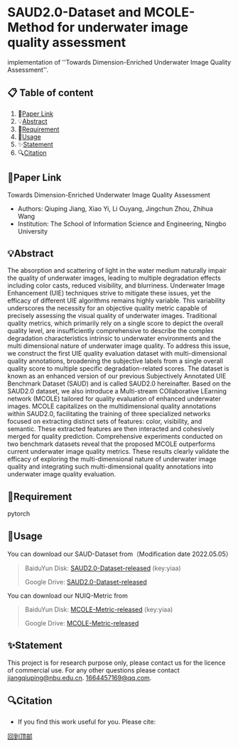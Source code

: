 # SAUD2.0-Dataset and MCOLE-Method for underwater image quality assessment
implementation of ''Towards Dimension-Enriched Underwater Image Quality Assessment''.

## 📋 Table of content
1. 📎[Paper Link](#paper-link)
2. 💡[Abstract](#abstract)
3. 📃[Requirement](#requirement)
4. 📖[Usage](#usage)
5. ✨[Statement](#statement)
6. 🔍[Citation](#citation)

## 📎Paper Link
Towards Dimension-Enriched Underwater Image Quality Assessment
- Authors: Qiuping Jiang, Xiao Yi, Li Ouyang, Jingchun Zhou, Zhihua Wang
- Institution: The School of Information Science and Engineering, Ningbo University

## 💡Abstract
The absorption and scattering of light in the water medium naturally impair the quality of underwater images, leading to multiple degradation effects including color casts, reduced visibility, and blurriness. Underwater Image Enhancement (UIE) techniques strive to mitigate these issues, yet the efficacy of different UIE algorithms remains highly variable. This variability underscores the necessity for an objective quality metric capable of precisely assessing the visual quality of underwater images. Traditional quality metrics, which primarily rely on a single score to depict the overall quality level, are insufficiently comprehensive to describe the complex degradation characteristics intrinsic to underwater environments and the multi dimensional nature of underwater image quality. To address this issue, we construct the first UIE quality evaluation dataset with multi-dimensional quality annotations, broadening the subjective labels from a single overall quality score to multiple specific degradation-related scores. The dataset is known as an enhanced version of our previous Subjectively Annotated UIE Benchmark Dataset (SAUD) and is called SAUD2.0 hereinafter. Based on the SAUD2.0 dataset, we also introduce a Multi-stream COllaborative LEarning network (MCOLE) tailored for quality evaluation of enhanced underwater images. MCOLE capitalizes on the multidimensional quality annotations within SAUD2.0, facilitating the training of three specialized networks focused on extracting distinct sets of features: color, visibility, and semantic. These extracted features are then interacted and cohesively merged for quality prediction. Comprehensive experiments conducted on two benchmark datasets reveal that the proposed MCOLE outperforms current underwater image quality metrics. These results clearly validate the efficacy of exploring the multi-dimensional nature of underwater image quality and integrating such multi-dimensional quality annotations into underwater image quality evaluation.

## 📃Requirement
pytorch

## 📖Usage
You can download our SAUD-Dataset from（Modification date 2022.05.05）
>BaiduYun Disk: [SAUD2.0-Dataset-released]()  (key:yiaa)
>
>Google Drive: [SAUD2.0-Dataset-released]()

You can download our NUIQ-Metric from
>BaiduYun Disk: [MCOLE-Metric-released]()  (key:yiaa)
>
>Google Drive: [MCOLE-Metric-released]()


## ✨Statement
This project is for research purpose only, please contact us for the licence of commercial use. For any other questions please contact jiangqiuping@nbu.edu.cn. 1664457169@qq.com.

## 🔍Citation
- If you find this work useful for you. Please cite:

[回到顶部](#readme)
